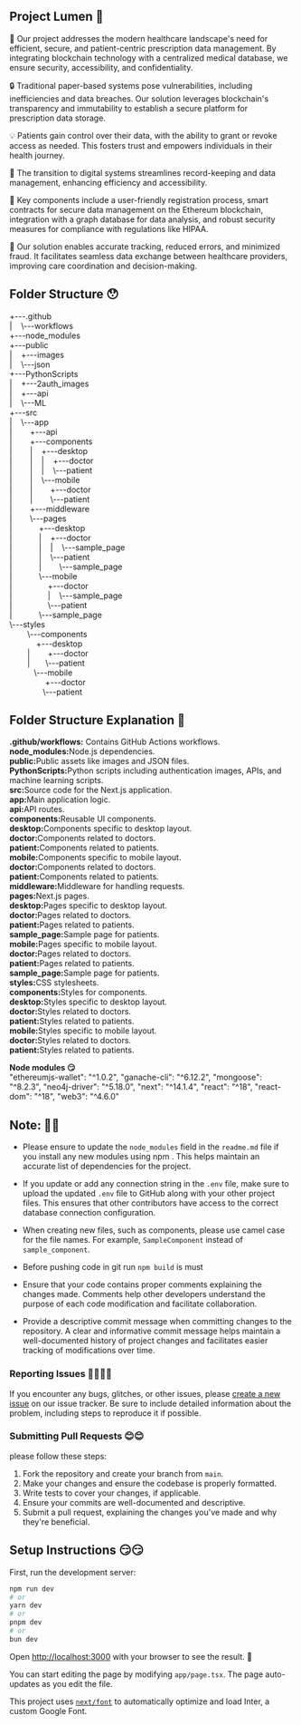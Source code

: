 ## Project Lumen 🙂

🏥 Our project addresses the modern healthcare landscape's need for efficient, secure, and patient-centric prescription data management. By integrating blockchain technology with a centralized medical database, we ensure security, accessibility, and confidentiality.

🔒 Traditional paper-based systems pose vulnerabilities, including inefficiencies and data breaches. Our solution leverages blockchain's transparency and immutability to establish a secure platform for prescription data storage.

💡 Patients gain control over their data, with the ability to grant or revoke access as needed. This fosters trust and empowers individuals in their health journey.

🚀 The transition to digital systems streamlines record-keeping and data management, enhancing efficiency and accessibility.

🔐 Key components include a user-friendly registration process, smart contracts for secure data management on the Ethereum blockchain, integration with a graph database for data analysis, and robust security measures for compliance with regulations like HIPAA.

🌟 Our solution enables accurate tracking, reduced errors, and minimized fraud. It facilitates seamless data exchange between healthcare providers, improving care coordination and decision-making.

## Folder Structure 😯

<p>+---.github <br />
|&nbsp &nbsp \---workflows <br />
+---node_modules <br />
+---public <br />
|&nbsp &nbsp +---images<br />
|&nbsp &nbsp \---json<br />
+---PythonScripts<br />
|&nbsp &nbsp +---2auth_images<br />
|&nbsp &nbsp +---api<br />
|&nbsp &nbsp \---ML<br />
+---src<br />
|&nbsp &nbsp \---app<br />
|&nbsp &nbsp &nbsp &nbsp +---api<br />
|&nbsp &nbsp &nbsp &nbsp +---components<br />
|&nbsp &nbsp &nbsp &nbsp |&nbsp &nbsp +---desktop<br />
|&nbsp &nbsp &nbsp &nbsp |&nbsp &nbsp |&nbsp &nbsp +---doctor<br />
|&nbsp &nbsp &nbsp &nbsp |&nbsp &nbsp |&nbsp &nbsp \---patient<br />
|&nbsp &nbsp &nbsp &nbsp |&nbsp &nbsp \---mobile<br />
|&nbsp &nbsp &nbsp &nbsp |&nbsp &nbsp &nbsp &nbsp +---doctor<br />
|&nbsp &nbsp &nbsp &nbsp |&nbsp &nbsp &nbsp &nbsp \---patient<br />
|&nbsp &nbsp &nbsp &nbsp +---middleware<br />
|&nbsp &nbsp &nbsp &nbsp \---pages<br />
|&nbsp &nbsp &nbsp &nbsp &nbsp &nbsp +---desktop<br />
|&nbsp &nbsp &nbsp &nbsp &nbsp &nbsp |&nbsp &nbsp +---doctor<br />
|&nbsp &nbsp &nbsp &nbsp &nbsp &nbsp |&nbsp &nbsp |&nbsp &nbsp \---sample_page<br />
|&nbsp &nbsp &nbsp &nbsp &nbsp &nbsp |&nbsp &nbsp \---patient<br />
|&nbsp &nbsp &nbsp &nbsp &nbsp &nbsp |&nbsp &nbsp &nbsp &nbsp \---sample_page<br />
|&nbsp &nbsp &nbsp &nbsp &nbsp &nbsp \---mobile<br />
|&nbsp &nbsp &nbsp &nbsp &nbsp &nbsp &nbsp &nbsp +---doctor<br />
|&nbsp &nbsp &nbsp &nbsp &nbsp &nbsp &nbsp &nbsp |&nbsp &nbsp \---sample_page<br />
|&nbsp &nbsp &nbsp &nbsp &nbsp &nbsp &nbsp &nbsp  \---patient<br />
|&nbsp &nbsp &nbsp &nbsp &nbsp &nbsp \---sample_page<br />
\---styles<br />
 &nbsp &nbsp &nbsp &nbsp \---components<br />
 &nbsp &nbsp &nbsp &nbsp &nbsp &nbsp +---desktop<br />
 &nbsp &nbsp &nbsp &nbsp |&nbsp &nbsp &nbsp &nbsp +---doctor<br />
 &nbsp &nbsp &nbsp &nbsp |&nbsp &nbsp&nbsp &nbsp  \---patient<br />
 &nbsp &nbsp &nbsp &nbsp&nbsp &nbsp  \---mobile<br />
 &nbsp &nbsp &nbsp &nbsp &nbsp &nbsp &nbsp &nbsp +---doctor<br />
 &nbsp &nbsp &nbsp &nbsp&nbsp &nbsp &nbsp &nbsp  \---patient<br />
</p>

## Folder Structure Explanation 🤨

<b>.github/workflows:</b> Contains GitHub Actions workflows.<br />
<b>node_modules:</b>Node.js dependencies.<br />
<b>public:</b>Public assets like images and JSON files.<br />
<b>PythonScripts:</b>Python scripts including authentication images, APIs, and machine learning scripts.<br />
<b>src:</b>Source code for the Next.js application.<br />
<b>app:</b>Main application logic.<br />
<b>api:</b>API routes.<br />
<b>components:</b>Reusable UI components.<br />
<b>desktop:</b>Components specific to desktop layout.<br />
<b>doctor:</b>Components related to doctors.<br />
<b>patient:</b>Components related to patients.<br />
<b>mobile:</b>Components specific to mobile layout.<br />
<b>doctor:</b>Components related to doctors.<br />
<b>patient:</b>Components related to patients.<br />
<b>middleware:</b>Middleware for handling requests.<br />
<b>pages:</b>Next.js pages.<br />
<b>desktop:</b>Pages specific to desktop layout.<br />
<b>doctor:</b>Pages related to doctors.<br />
<b>patient:</b>Pages related to patients.<br />
<b>sample_page:</b>Sample page for patients.<br />
<b>mobile:</b>Pages specific to mobile layout.<br />
<b>doctor:</b>Pages related to doctors.<br />
<b>patient:</b>Pages related to patients.<br />
<b>sample_page:</b>Sample page for patients.<br />
<b>styles:</b>CSS stylesheets.<br />
<b>components:</b>Styles for components.<br />
<b>desktop:</b>Styles specific to desktop layout.<br />
<b>doctor:</b>Styles related to doctors.<br />
<b>patient:</b>Styles related to patients.<br />
<b>mobile:</b>Styles specific to mobile layout.<br />
<b>doctor:</b>Styles related to doctors.<br />
<b>patient:</b>Styles related to patients.<br />

<p><b>Node modules 😏</b></br>
 "ethereumjs-wallet": "^1.0.2",
    "ganache-cli": "^6.12.2",
    "mongoose": "^8.2.3",
    "neo4j-driver": "^5.18.0",
    "next": "^14.1.4",
    "react": "^18",
    "react-dom": "^18",
    "web3": "^4.6.0" 
</p>


## Note: 🥸🥸 
- Please ensure to update the `node_modules` field in the `readme.md` file if you install any new modules using npm . This helps maintain an accurate list of dependencies for the project.

- If you update or add any connection string in the `.env` file, make sure to upload the updated `.env` file to GitHub along with your other project files. This ensures that other contributors have access to the correct database connection configuration.

- When creating new files, such as components, please use camel case for the file names. For example, `SampleComponent` instead of `sample_component`.
  
- Before pushing code in git run `npm build` is must
  
- Ensure that your code contains proper comments explaining the changes made. Comments help other developers understand the purpose of each code modification and facilitate collaboration.

- Provide a descriptive commit message when committing changes to the repository. A clear and informative commit message helps maintain a well-documented history of project changes and facilitates easier tracking of modifications over time.

  
### Reporting Issues 🤦‍♀️🤦‍♂️

If you encounter any bugs, glitches, or other issues, please [create a new issue](link-to-issue-tracker) on our issue tracker. Be sure to include detailed information about the problem, including steps to reproduce it if possible.


### Submitting Pull Requests 😊😊

 please follow these steps:

1. Fork the repository and create your branch from `main`.
2. Make your changes and ensure the codebase is properly formatted.
3. Write tests to cover your changes, if applicable.
4. Ensure your commits are well-documented and descriptive.
5. Submit a pull request, explaining the changes you've made and why they're beneficial.


## Setup Instructions 😏😏

First, run the development server:

```bash
npm run dev
# or
yarn dev
# or
pnpm dev
# or
bun dev
```

Open [http://localhost:3000](http://localhost:3000) with your browser to see the result. 🤗

You can start editing the page by modifying `app/page.tsx`. The page auto-updates as you edit the file.

This project uses [`next/font`](https://nextjs.org/docs/basic-features/font-optimization) to automatically optimize and load Inter, a custom Google Font.

